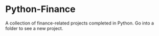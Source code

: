 # Python-Finance
A collection of finance-related projects completed in Python.
Go into a folder to see a new project.
